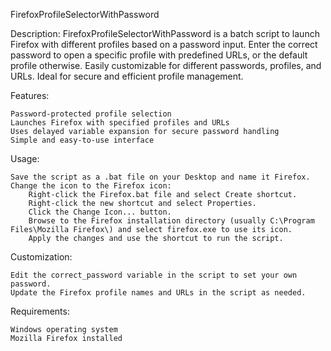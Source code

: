 FirefoxProfileSelectorWithPassword

Description:
FirefoxProfileSelectorWithPassword is a batch script to launch Firefox with different profiles based on a password input. Enter the correct password to open a specific profile with predefined URLs, or the default profile otherwise. Easily customizable for different passwords, profiles, and URLs. Ideal for secure and efficient profile management.

Features:

    Password-protected profile selection
    Launches Firefox with specified profiles and URLs
    Uses delayed variable expansion for secure password handling
    Simple and easy-to-use interface

Usage:

    Save the script as a .bat file on your Desktop and name it Firefox.
    Change the icon to the Firefox icon:
        Right-click the Firefox.bat file and select Create shortcut.
        Right-click the new shortcut and select Properties.
        Click the Change Icon... button.
        Browse to the Firefox installation directory (usually C:\Program Files\Mozilla Firefox\) and select firefox.exe to use its icon.
        Apply the changes and use the shortcut to run the script.

Customization:

    Edit the correct_password variable in the script to set your own password.
    Update the Firefox profile names and URLs in the script as needed.

Requirements:

    Windows operating system
    Mozilla Firefox installed

